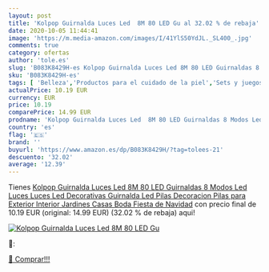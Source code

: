```yaml
---
layout: post
title: 'Kolpop Guirnalda Luces Led  8M 80 LED Gu al 32.02 % de rebaja'
date: 2020-10-05 11:44:41
image: 'https://m.media-amazon.com/images/I/41YlS50YdJL._SL400_.jpg'
comments: true
category: ofertas
author: 'tole.es'
slug: 'B083K8429H-es Kolpop Guirnalda Luces Led 8M 80 LED Guirnaldas 8 Modos...'
sku: 'B083K8429H-es'
tags: [ 'Belleza','Productos para el cuidado de la piel','Sets y juegos para el cuidado de la piel','navidad', ]
actualPrice: 10.19 EUR
currency: EUR
price: 10.19
comparePrice: 14.99 EUR
prodname: 'Kolpop Guirnalda Luces Led  8M 80 LED Guirnaldas 8 Modos Led Luces  Luces Led Decorativas Guirnalda Led Pilas Decoracion Pilas para Exterior  Interior  Jardines  Casas  Boda  Fiesta de Navidad'
country: 'es'
flag: '🇪🇸'
brand: ''
buyurl: 'https://www.amazon.es/dp/B083K8429H/?tag=tolees-21'
descuento: '32.02'
average: '12.39'
---
```


Tienes [Kolpop Guirnalda Luces Led  8M 80 LED Guirnaldas 8 Modos Led Luces  Luces Led Decorativas Guirnalda Led Pilas Decoracion Pilas para Exterior  Interior  Jardines  Casas  Boda  Fiesta de Navidad](https://www.amazon.es/dp/B083K8429H/?tag=tolees-21) con precio final de  10.19 EUR (original: 14.99 EUR) (32.02 %  de rebaja) aqui!

[![Kolpop Guirnalda Luces Led  8M 80 LED Gu](https://m.media-amazon.com/images/I/41YlS50YdJL._SL400_.jpg)](https://www.amazon.es/dp/B083K8429H/?tag=tolees-21)

🔎:


[🛒 Comprar!!!](https://www.amazon.es/dp/B083K8429H/?tag=tolees-21)
